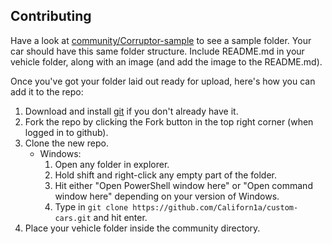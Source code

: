 ## Contributing
Have a look at [community/Corruptor-sample](community/Corruptor-sample) to see a sample folder. Your car should have this same folder structure. Include README.md in your vehicle folder, along with an image (and add the image to the README.md).

Once you've got your folder laid out ready for upload, here's how you can add it to the repo:

1. Download and install [git](https://git-scm.com/) if you don't already have it.
3. Fork the repo by clicking the Fork button in the top right corner (when logged in to github).
2. Clone the new repo.
   * Windows:
     1. Open any folder in explorer.
	 2. Hold shift and right-click any empty part of the folder.
	 3. Hit either "Open PowerShell window here" or "Open command window here" depending on your version of Windows.
	 4. Type in `git clone https://github.com/Californ1a/custom-cars.git` and hit enter.
     <!--* Mac-->
	 <!--* Linux-->
3. Place your vehicle folder inside the community directory.
